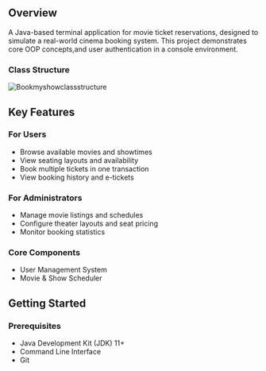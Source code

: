 
## Overview
A Java-based terminal application for movie ticket reservations, designed to simulate a real-world cinema booking system. This project demonstrates core OOP concepts,and user authentication in a console environment.

### Class Structure
![Bookmyshowclassstructure](https://github.com/user-attachments/assets/05939d29-ebcc-4c5d-93e9-2c0634b3349e)

## Key Features

### For Users
* Browse available movies and showtimes
* View seating layouts and availability
* Book multiple tickets in one transaction
* View booking history and e-tickets

### For Administrators 
* Manage movie listings and schedules
* Configure theater layouts and seat pricing
* Monitor booking statistics

### Core Components
* User Management System
* Movie & Show Scheduler

## Getting Started

### Prerequisites
* Java Development Kit (JDK) 11+
* Command Line Interface
* Git






